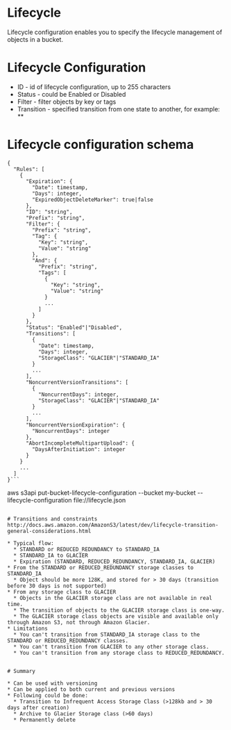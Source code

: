 # Lifecycle
Lifecycle configuration enables you to specify the lifecycle management of objects in a bucket.

# Lifecycle Configuration

* ID - id of lifecycle configuration, up to 255 characters
* Status - could be Enabled or Disabled
* Filter - filter objects by key or tags
* Transition - specified transition from one state to another, for example:
** 

# Lifecycle configuration schema
```
{
  "Rules": [
    {
      "Expiration": {
        "Date": timestamp,
        "Days": integer,
        "ExpiredObjectDeleteMarker": true|false
      },
      "ID": "string",
      "Prefix": "string",
      "Filter": {
        "Prefix": "string",
        "Tag": {
          "Key": "string",
          "Value": "string"
        },
        "And": {
          "Prefix": "string",
          "Tags": [
            {
              "Key": "string",
              "Value": "string"
            }
            ...
          ]
        }
      },
      "Status": "Enabled"|"Disabled",
      "Transitions": [
        {
          "Date": timestamp,
          "Days": integer,
          "StorageClass": "GLACIER"|"STANDARD_IA"
        }
        ...
      ],
      "NoncurrentVersionTransitions": [
        {
          "NoncurrentDays": integer,
          "StorageClass": "GLACIER"|"STANDARD_IA"
        }
        ...
      ],
      "NoncurrentVersionExpiration": {
        "NoncurrentDays": integer
      },
      "AbortIncompleteMultipartUpload": {
        "DaysAfterInitiation": integer
      }
    }
    ...
  ]
}```

```
aws s3api put-bucket-lifecycle-configuration --bucket my-bucket --lifecycle-configuration  file://lifecycle.json
```

# Transitions and constraints
http://docs.aws.amazon.com/AmazonS3/latest/dev/lifecycle-transition-general-considerations.html

* Typical flow:
  * STANDARD or REDUCED_REDUNDANCY to STANDARD_IA
  * STANDARD_IA to GLACIER
  * Expiration (STANDARD, REDUCED_REDUNDANCY, STANDARD_IA, GLACIER)
* From the STANDARD or REDUCED_REDUNDANCY storage classes to STANDARD_IA
  * Object should be more 128K, and stored for > 30 days (transition before 30 days is not supported)
* From any storage class to GLACIER
  * Objects in the GLACIER storage class are not available in real time.
  * The transition of objects to the GLACIER storage class is one-way.
  * The GLACIER storage class objects are visible and available only through Amazon S3, not through Amazon Glacier.
* Limitations
  * You can't transition from STANDARD_IA storage class to the STANDARD or REDUCED_REDUNDANCY classes.
  * You can't transition from GLACIER to any other storage class.
  * You can't transition from any storage class to REDUCED_REDUNDANCY.


# Summary

* Can be used with versioning
* Can be applied to both current and previous versions
* Following could be done:
  * Transition to Infrequent Access Storage Class (>128kb and > 30 days after creation)
  * Archive to Glacier Storage class (>60 days)
  * Permanently delete 
